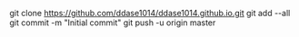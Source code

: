 ﻿git clone https://github.com/ddase1014/ddase1014.github.io.git
git add --all
git commit -m "Initial commit"
git push -u origin master
